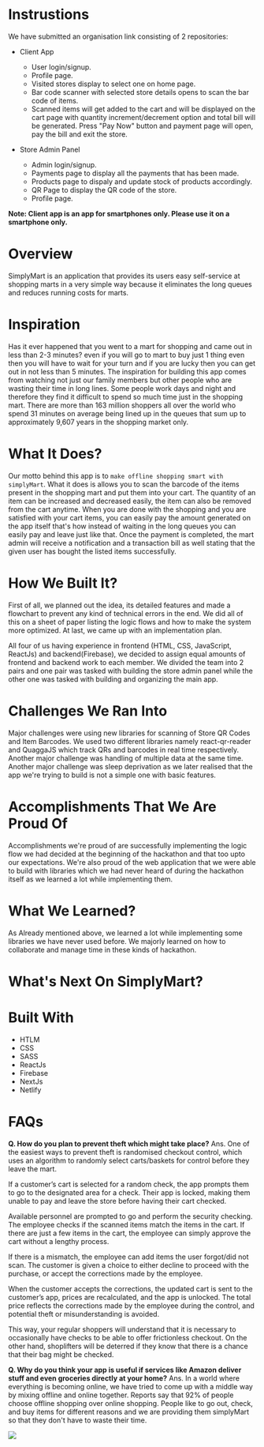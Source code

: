 # Instrustions

We have submitted an organisation link consisting of 2 repositories:

- Client App

  - User login/signup.
  - Profile page.
  - Visited stores display to select one on home page.
  - Bar code scanner with selected store details opens to scan the bar code of items.
  - Scanned items will get added to the cart and will be displayed on the cart page with quantity increment/decrement option and total bill will be generated. Press "Pay Now" button and payment page will open, pay the bill and exit the store.

- Store Admin Panel
  - Admin login/signup.
  - Payments page to display all the payments that has been made.
  - Products page to dispaly and update stock of products accordingly.
  - QR Page to display the QR code of the store.
  - Profile page.

**Note: Client app is an app for smartphones only. Please use it on a smartphone only.**

# Overview

SimplyMart is an application that provides its users easy self-service at shopping marts in a very simple way because it eliminates the long queues and reduces running costs for marts.

# Inspiration

Has it ever happened that you went to a mart for shopping and came out in less than 2-3 minutes? even if you will go to mart to buy just 1 thing even then you will have to wait for your turn and if you are lucky then you can get out in not less than 5 minutes. The inspiration for building this app comes from watching not just our family members but other people who are wasting their time in long lines. Some people work days and night and therefore they find it difficult to spend so much time just in the shopping mart. There are more than 163 million shoppers all over the world who spend 31 minutes on average being lined up in the queues that sum up to approximately 9,607 years in the shopping market only.

# What It Does?

Our motto behind this app is to `make offline shopping smart with simplyMart`. What it does is allows you to scan the barcode of the items present in the shopping mart and put them into your cart. The quantity of an item can be increased and decreased easily, the item can also be removed from the cart anytime. When you are done with the shopping and you are satisfied with your cart items, you can easily pay the amount generated on the app itself that's how instead of waiting in the long queues you can easily pay and leave just like that. Once the payment is completed, the mart admin will receive a notification and a transaction bill as well stating that the given user has bought the listed items successfully.

# How We Built It?

First of all, we planned out the idea, its detailed features and made a flowchart to prevent any kind of technical errors in the end. We did all of this on a sheet of paper listing the logic flows and how to make the system more optimized. At last, we came up with an implementation plan.

All four of us having experience in frontend (HTML, CSS, JavaScript, ReactJs) and backend(Firebase), we decided to assign equal amounts of frontend and backend work to each member. We divided the team into 2 pairs and one pair was tasked with building the store admin panel while the other one was tasked with building and organizing the main app.

# Challenges We Ran Into

Major challenges were using new libraries for scanning of Store QR Codes and Item Barcodes. We used two different libraries namely react-qr-reader and QuaggaJS which track QRs and barcodes in real time respectively. Another major challenge was handling of multiple data at the same time. Another major challenge was sleep deprivation as we later realised that the app we're trying to build is not a simple one with basic features.

# Accomplishments That We Are Proud Of

Accomplishments we're proud of are successfully implementing the logic flow we had decided at the beginning of the hackathon and that too upto our expectations. We're also proud of the web application that we were able to build with libraries which we had never heard of during the hackathon itself as we learned a lot while implementing them.

# What We Learned?

As Already mentioned above, we learned a lot while implementing some libraries we have never used before. We majorly learned on how to collaborate and manage time in these kinds of hackathon.

# What's Next On SimplyMart?

# Built With

- HTLM
- CSS
- SASS
- ReactJs
- Firebase
- NextJs
- Netlify

# FAQs

**Q. How do you plan to prevent theft which might take place?**
Ans. One of the easiest ways to prevent theft is randomised checkout control, which uses an algorithm to randomly select carts/baskets for control before they leave the mart.

If a customer’s cart is selected for a random check, the app prompts them to go to the designated area for a check. Their app is locked, making them unable to pay and leave the store before having their cart checked.

Available personnel are prompted to go and perform the security checking. The employee checks if the scanned items match the items in the cart. If there are just a few items in the cart, the employee can simply approve the cart without a lengthy process.

If there is a mismatch, the employee can add items the user forgot/did not scan. The customer is given a choice to either decline to proceed with the purchase, or accept the corrections made by the employee.

When the customer accepts the corrections, the updated cart is sent to the customer’s app, prices are recalculated, and the app is unlocked. The total price reflects the corrections made by the employee during the control, and potential theft or misunderstanding is avoided.

This way, your regular shoppers will understand that it is necessary to occasionally have checks to be able to offer frictionless checkout. On the other hand, shoplifters will be deterred if they know that there is a chance that their bag might be checked.

**Q. Why do you think your app is useful if services like Amazon deliver stuff and even groceries directly at your home?**
Ans. In a world where everything is becoming online, we have tried to come up with a middle way by mixing offline and online together. Reports say that 92% of people choose offline shopping over online shopping. People like to go out, check, and buy items for different reasons and we are providing them simplyMart so that they don't have to waste their time.

<img src="https://d33wubrfki0l68.cloudfront.net/e079abe345b743e6c6ead1099913dc55aabff31d/6fc0c/images/blog/posts/2014/08/blog-retail-purchase.jpg" />

